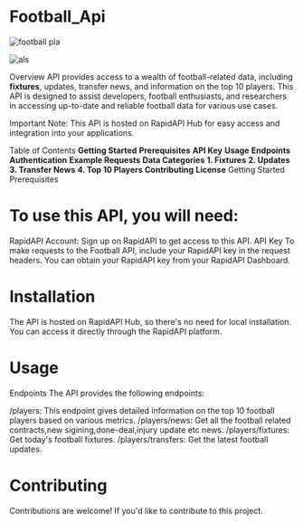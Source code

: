 # Football_Api

![football pla](https://github.com/Aadarsh-Mane/Football_Api/assets/95363427/22a7b91d-7305-4d60-ac3d-2b8943e43356)


![als](https://github.com/Aadarsh-Mane/Football_Api/assets/95363427/e2a2fafd-05eb-4ef3-ad39-1f302a3dd91d)

Overview
 API provides access to a wealth of football-related data, including **fixtures**, updates, transfer news, and information on the top 10 players. This API is designed to assist developers, football enthusiasts, and researchers in accessing up-to-date and reliable football data for various use cases.

Important Note: This API is hosted on RapidAPI Hub for easy access and integration into your applications.

Table of Contents
**Getting Started**
**Prerequisites**
**API Key**
**Usage**
**Endpoints**
**Authentication**
**Example Requests**
**Data Categories**
**1. Fixtures**
**2. Updates**
**3. Transfer News**
**4. Top 10 Players**
**Contributing**
**License**
Getting Started
Prerequisites
# To use this API, you will need:

RapidAPI Account: Sign up on RapidAPI to get access to this API.
API Key
To make requests to the Football API, include your RapidAPI key in the request headers. You can obtain your RapidAPI key from your RapidAPI Dashboard.

# Installation
The API is hosted on RapidAPI Hub, so there's no need for local installation. You can access it directly through the RapidAPI platform.

# Usage
Endpoints
The API provides the following endpoints:

/players: This endpoint gives detailed information on the top 10 football players based on various metrics.
/players/news: Get all the football  related contracts,new sigining,done-deal,injury update etc news.
/players/fixtures: Get today's football fixtures.
/players/transfers: Get the latest football updates.



# Contributing
Contributions are welcome! If you'd like to contribute to this project.


